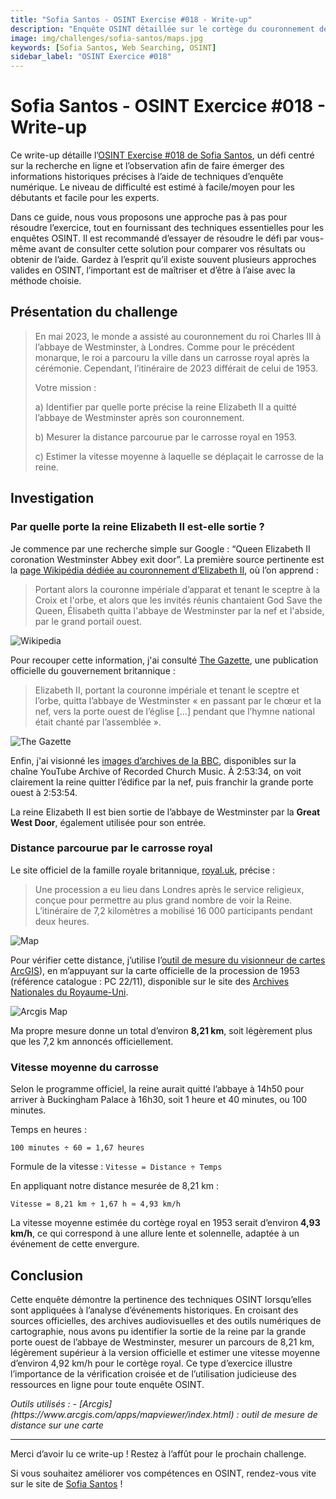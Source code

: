 ```yaml
---
title: "Sofia Santos - OSINT Exercise #018 - Write-up"
description: "Enquête OSINT détaillée sur le cortège du couronnement de la reine Elizabeth II en 1953 : itinéraire, vitesse moyenne, analyse cartographique et sources historiques croisées"
image: img/challenges/sofia-santos/maps.jpg
keywords: [Sofia Santos, Web Searching, OSINT]
sidebar_label: "OSINT Exercice #018"
---
```


# Sofia Santos - OSINT Exercice #018 - Write-up

Ce write-up détaille l’[OSINT Exercise #018 de Sofia Santos](https://gralhix.com/list-of-osint-exercises/osint-exercise-018/), un défi centré sur la recherche en ligne et l’observation afin de faire émerger des informations historiques précises à l’aide de techniques d’enquête numérique. Le niveau de difficulté est estimé à facile/moyen pour les débutants et facile pour les experts.

Dans ce guide, nous vous proposons une approche pas à pas pour résoudre l’exercice, tout en fournissant des techniques essentielles pour les enquêtes OSINT. Il est recommandé d’essayer de résoudre le défi par vous-même avant de consulter cette solution pour comparer vos résultats ou obtenir de l’aide. Gardez à l’esprit qu’il existe souvent plusieurs approches valides en OSINT, l’important est de maîtriser et d’être à l’aise avec la méthode choisie.

## Présentation du challenge

> En mai 2023, le monde a assisté au couronnement du roi Charles III à l’abbaye de Westminster, à Londres. Comme pour le précédent monarque, le roi a parcouru la ville dans un carrosse royal après la cérémonie. Cependant, l’itinéraire de 2023 différait de celui de 1953.
> 
> Votre mission :
> 
> a) Identifier par quelle porte précise la reine Elizabeth II a quitté l’abbaye de Westminster après son couronnement.
>
> b) Mesurer la distance parcourue par le carrosse royal en 1953.
>
> c) Estimer la vitesse moyenne à laquelle se déplaçait le carrosse de la reine.

## Investigation

### Par quelle porte la reine Elizabeth II est-elle sortie ?

Je commence par une recherche simple sur Google : “Queen Elizabeth II coronation Westminster Abbey exit door”. La première source pertinente est la [page Wikipédia dédiée au couronnement d’Elizabeth II](https://fr.wikipedia.org/wiki/Couronnement_d%27%C3%89lisabeth_II), où l’on apprend :

> Portant alors la couronne impériale d’apparat et tenant le sceptre à la Croix et l'orbe, et alors que les invités réunis chantaient God Save the Queen, Élisabeth quitta l'abbaye de Westminster par la nef et l'abside, par le grand portail ouest.

![Wikipedia](/img/challenges/sofia-santos/osint-exercise-018/sofia-santos-018-1.png "Wikipedia")

Pour recouper cette information, j'ai consulté [The Gazette](https://www.thegazette.co.uk/awards-and-accreditation/content/103597), une publication officielle du gouvernement britannique :

> Elizabeth II, portant la couronne impériale et tenant le sceptre et l’orbe, quitta l’abbaye de Westminster « en passant par le chœur et la nef, vers la porte ouest de l’église […] pendant que l’hymne national était chanté par l’assemblée ».

![The Gazette](/img/challenges/sofia-santos/osint-exercise-018/sofia-santos-018-2.png "The Gazette")

Enfin, j'ai visionné les [images d’archives de la BBC]((https://youtu.be/52NTjasbmgw?si=-jQE5VdrWOLwNsjU&t=10414)), disponibles sur la chaîne YouTube Archive of Recorded Church Music. À 2:53:34, on voit clairement la reine quitter l’édifice par la nef, puis franchir la grande porte ouest à 2:53:54.

La reine Elizabeth II est bien sortie de l’abbaye de Westminster par la **Great West Door**, également utilisée pour son entrée.

### Distance parcourue par le carrosse royal

Le site officiel de la famille royale britannique, [royal.uk](https://www.royal.uk/queen-elizabeth-iis-accession-and-coronation), précise :

> Une procession a eu lieu dans Londres après le service religieux, conçue pour permettre au plus grand nombre de voir la Reine. L’itinéraire de 7,2 kilomètres a mobilisé 16 000 participants pendant deux heures.

![Map](/img/challenges/sofia-santos/osint-exercise-018/sofia-santos-018-3.jpg "Map")

Pour vérifier cette distance, j’utilise l’[outil de mesure du visionneur de cartes ArcGIS](https://www.arcgis.com/apps/mapviewer/index.html)), en m’appuyant sur la carte officielle de la procession de 1953 (référence catalogue : PC 22/11), disponible sur le site des [Archives Nationales du Royaume-Uni](https://www.nationalarchives.gov.uk/).


![Arcgis Map](/img/challenges/sofia-santos/osint-exercise-018/sofia-santos-018-4.png "Arcgis Map")

Ma propre mesure donne un total d’environ **8,21 km**, soit légèrement plus que les 7,2 km annoncés officiellement.

### Vitesse moyenne du carrosse

Selon le programme officiel, la reine aurait quitté l’abbaye à 14h50 pour arriver à Buckingham Palace à 16h30, soit 1 heure et 40 minutes, ou 100 minutes.

Temps en heures :
```
100 minutes ÷ 60 = 1,67 heures
```

Formule de la vitesse : `Vitesse = Distance ÷ Temps`

En appliquant notre distance mesurée de 8,21 km :

```
Vitesse = 8,21 km ÷ 1,67 h ≈ 4,93 km/h
```

La vitesse moyenne estimée du cortège royal en 1953 serait d’environ **4,93 km/h**, ce qui correspond à une allure lente et solennelle, adaptée à un événement de cette envergure.

## Conclusion

Cette enquête démontre la pertinence des techniques OSINT lorsqu’elles sont appliquées à l’analyse d’événements historiques. En croisant des sources officielles, des archives audiovisuelles et des outils numériques de cartographie, nous avons pu identifier la sortie de la reine par la grande porte ouest de l’abbaye de Westminster, mesurer un parcours de 8,21 km, légèrement supérieur à la version officielle et estimer une vitesse moyenne d’environ 4,92 km/h pour le cortège royal. Ce type d’exercice illustre l’importance de la vérification croisée et de l’utilisation judicieuse des ressources en ligne pour toute enquête OSINT.

<em>
Outils utilisés :
- [Arcgis](https://www.arcgis.com/apps/mapviewer/index.html) : outil de mesure de distance sur une carte
</em>

---

Merci d’avoir lu ce write-up ! Restez à l’affût pour le prochain challenge.

Si vous souhaitez améliorer vos compétences en OSINT, rendez-vous vite sur le site de [Sofia Santos](https://gralhix.com/) !
